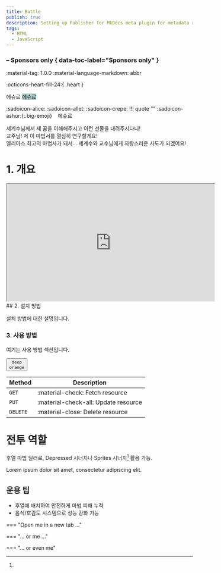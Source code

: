 ```yaml
---
title: Battle
publish: true
description: Setting up Publisher for MkDocs meta plugin for metadata retrival and automatic navigation building
tags:
  - HTML
  - JavaScript
---
```


### <!-- md:sponsors --> – Sponsors only { data-toc-label="Sponsors only" }

<span class="badge badge-version">
  <span class="badge-icon">:material-tag:</span>     1.0.0
</span><span class="badge badge-ext">
  <span class="badge-icon">:material-language-markdown:</span> abbr
</span>


:octicons-heart-fill-24:{ .heart }

<span class="custom-box-title">에슈르</span>
<span class="custom-box-title" style="background-color: #aacccc;">에슈르</span><br>

:sadoicon-alice:
:sadoicon-allet:
:sadoicon-crepe:
!!! quote ""
    :sadoicon-ashur:{:.big-emoji} &nbsp;&nbsp;&nbsp;<span class="tag-box" data-sado="ashur">에슈르</span><br>
    <div class="speech-bubble">
        세계수님께서 제 꿈을 이해해주시고 이런 선물을 내려주시다니!<br>
        교주님! 저 이 마법서를 열심히 연구할게요!<br>
      엘리아스 최고의 마법사가 돼서… 세계수와 교수님에게 자랑스러운 사도가 되겠어요!
    </div>
    
# 1. 개요
<div class="video-wrapper">
  <iframe width="560" height="315" src="https://www.youtube.com/embed/T-3EMIGXXW0?si=R95EKKhwbXt53ZhP" title="YouTube video player" frameborder="3" allow="accelerometer; clipboard-write; encrypted-media; gyroscope; picture-in-picture; web-share" referrerpolicy="strict-origin-when-cross-origin" allowfullscreen></iframe>
</div> 
## 2. 설치 방법

설치 방법에 대한 설명입니다.
### 3. 사용 방법 <!--fold=collapsed-->
여기는 사용 방법 섹션입니다.

<button data-md-color-accent="deep-orange"><code>deep orange</code></button>

| Method      | Description                          |
| ----------- | ------------------------------------ |
| `GET`       | :material-check:     Fetch resource  |
| `PUT`       | :material-check-all: Update resource |
| `DELETE`    | :material-close:     Delete resource |

# 전투 역할

후열 마법 딜러로, Depressed 시너지나 Sprites 시너지[^1] 활용 가능.

[^1]: 
Lorem ipsum dolor sit amet, consectetur adipiscing elit.


## 운용 팁
- 후열에 배치하여 안전하게 마법 피해 누적
- 음식/호감도 시스템으로 성능 강화 가능

=== "Open me in a new tab ..."

=== "... or me ..."

=== "... or even me"
